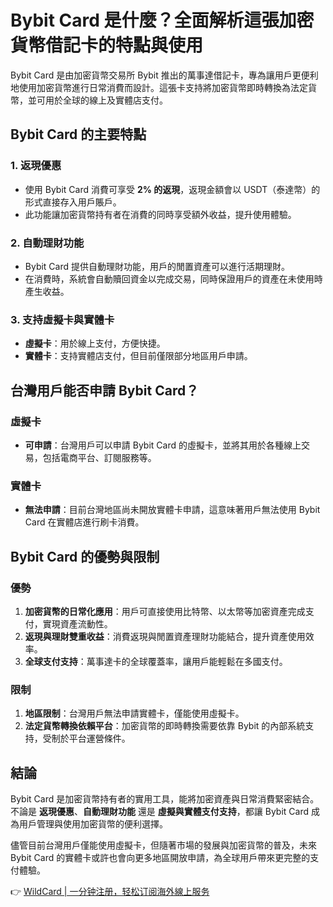 # Bybit Card 是什麼？全面解析這張加密貨幣借記卡的特點與使用

Bybit Card 是由加密貨幣交易所 Bybit 推出的萬事達借記卡，專為讓用戶更便利地使用加密貨幣進行日常消費而設計。這張卡支持將加密貨幣即時轉換為法定貨幣，並可用於全球的線上及實體店支付。

## Bybit Card 的主要特點

### 1. 返現優惠

- 使用 Bybit Card 消費可享受 **2% 的返現**，返現金額會以 USDT（泰達幣）的形式直接存入用戶賬戶。
- 此功能讓加密貨幣持有者在消費的同時享受額外收益，提升使用體驗。

### 2. 自動理財功能

- Bybit Card 提供自動理財功能，用戶的閒置資產可以進行活期理財。
- 在消費時，系統會自動贖回資金以完成交易，同時保證用戶的資產在未使用時產生收益。

### 3. 支持虛擬卡與實體卡

- **虛擬卡**：用於線上支付，方便快捷。
- **實體卡**：支持實體店支付，但目前僅限部分地區用戶申請。

## 台灣用戶能否申請 Bybit Card？

### 虛擬卡

- **可申請**：台灣用戶可以申請 Bybit Card 的虛擬卡，並將其用於各種線上交易，包括電商平台、訂閱服務等。

### 實體卡

- **無法申請**：目前台灣地區尚未開放實體卡申請，這意味著用戶無法使用 Bybit Card 在實體店進行刷卡消費。

## Bybit Card 的優勢與限制

### 優勢

1. **加密貨幣的日常化應用**：用戶可直接使用比特幣、以太幣等加密資產完成支付，實現資產流動性。
2. **返現與理財雙重收益**：消費返現與閒置資產理財功能結合，提升資產使用效率。
3. **全球支付支持**：萬事達卡的全球覆蓋率，讓用戶能輕鬆在多國支付。

### 限制

1. **地區限制**：台灣用戶無法申請實體卡，僅能使用虛擬卡。
2. **法定貨幣轉換依賴平台**：加密貨幣的即時轉換需要依靠 Bybit 的內部系統支持，受制於平台運營條件。

## 結論

Bybit Card 是加密貨幣持有者的實用工具，能將加密資產與日常消費緊密結合。不論是 **返現優惠**、**自動理財功能** 還是 **虛擬與實體支付支持**，都讓 Bybit Card 成為用戶管理與使用加密貨幣的便利選擇。

儘管目前台灣用戶僅能使用虛擬卡，但隨著市場的發展與加密貨幣的普及，未來 Bybit Card 的實體卡或許也會向更多地區開放申請，為全球用戶帶來更完整的支付體驗。

👉 [WildCard | 一分钟注册，轻松订阅海外線上服务](https://bbtdd.com/WildCard)